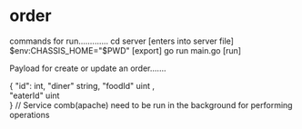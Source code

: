 # order
commands for run............. 
cd server                              [enters into server file]
$env:CHASSIS_HOME="$PWD"               [export]
go run main.go                         [run]


Payload for create or update an order.......

{
    "id":          int,
    "diner"   string, 
	"foodId"  uint ,  
	"eaterId" uint   
}
// Service comb(apache) need to be run in the background for performing operations
